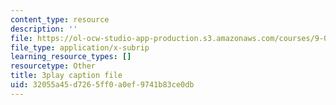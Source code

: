 ```yaml
---
content_type: resource
description: ''
file: https://ol-ocw-studio-app-production.s3.amazonaws.com/courses/9-00sc-introduction-to-psychology-fall-2011/32055a45d7265ff0a0ef9741b83ce0db_SBrCPDC21f4.vtt
file_type: application/x-subrip
learning_resource_types: []
resourcetype: Other
title: 3play caption file
uid: 32055a45-d726-5ff0-a0ef-9741b83ce0db
---
```

